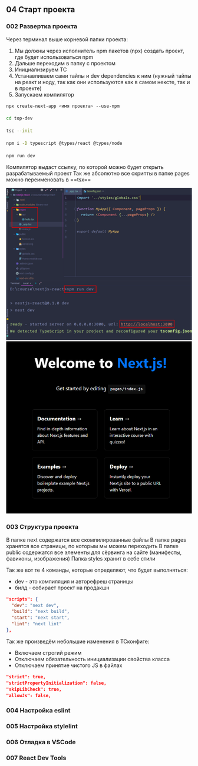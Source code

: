 ## 04 Старт проекта
### 002 Развертка проекта

Через терминал выше корневой папки проекта:
1) Мы должны через исполнитель npm пакетов (npx) создать проект, где будет использоваться npm
2) Дальше переходим в папку с проектом
3) Инициализируем ТС
4) Устанавливаем сами тайпы и dev dependencies к ним (нужный тайпы на реакт и ноду, так как они используются как в самом нексте, так и в проекте)
5) Запускаем компилятор

```bash
npx create-next-app <имя проекта> --use-npm

cd top-dev

tsc --init

npm i -D typescript @types/react @types/node

npm run dev
```

Компилятор выдаст ссылку, по которой можно будет открыть разрабатываемый проект
Так же абсолютно все скрипты в папке pages можно переименовать в ==tsx==

![](_png/Pasted%20image%2020221008153810.png)
![](_png/Pasted%20image%2020221008153813.png)

### 003 Структура проекта

В папке next содержатся все скомпилированные файлы
В папке pages хранятся все страницы, по которым мы можем переходить
В папке public содержатся все элементы для сёрвинга на сайте (манифесты, фавиконы, изображения)
Папка styles хранит в себе стили

Так же вот те 4 команды, которые определяют, что будет выполняться:
- dev - это компиляция и авторефреш страницы
- билд - собирает проект на продакшн
```JSON
"scripts": {  
  "dev": "next dev",  
  "build": "next build",  
  "start": "next start",  
  "lint": "next lint"  
},
```

Так же произведём небольшие изменения в ТСконфиге: 
- Включаем строгий режим
- Отключаем обязательность инициализации свойства класса
- Отключаем принятие чистого JS в файлах 

```JSON
"strict": true,
"strictPropertyInitialization": false,
"skipLibCheck": true,  
"allowJs": false,
```

### 004 Настройка eslint



### 005 Настройка stylelint



### 006 Отладка в VSCode



### 007 React Dev Tools


